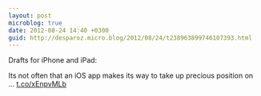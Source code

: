 ```yaml
---
layout: post
microblog: true
date: 2012-08-24 14:40 +0300
guid: http://desparoz.micro.blog/2012/08/24/t238963899746107393.html
---
```

Drafts for iPhone and iPad: 

Its not often that an iOS app makes its way to take up precious position on ... [t.co/xEnpvMLb](http://t.co/xEnpvMLb)
